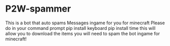 # P2W-spammer
This is a bot that auto spams Messages ingame for you for minecraft Please do in your command prompt 
pip install keyboard
pip install time 
this will allow you to download the items you will need to spam the bot ingame for minecraft!
